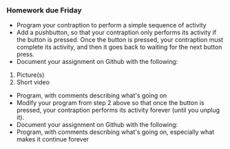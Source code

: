 ### Homework due Friday

+ Program your contraption to perform a simple sequence of activity
+ Add a pushbutton, so that your contraption only performs its activity if the button is pressed. Once the button is pressed, your contraption must complete its activity, and then it goes back to waiting for the next button press.
+ Document your assignment on Github with the following:
1. Picture(s)
2. Short video
+ Program, with comments describing what's going on
+ Modify your program from step 2 above so that once the button is pressed, your contraption performs its activity forever (until you unplug it).
+ Document your assignment on Github with the following:
+ Program, with comments describing what's going on, especially what makes it continue forever

